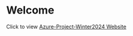 # Welcome

Click to view [Azure-Project-Winter2024 Website](https://Azure-Project-Winter2024.github.io/)